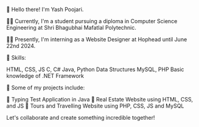 👋 Hello there! I'm Yash Poojari.

👨‍🎓 Currently, I'm a student pursuing a diploma in Computer Science Engineering at Shri Bhagubhai Mafatlal Polytechnic.

👨‍💻 Presently, I'm interning as a Website Designer at Hophead until June 22nd 2024. 

🌟 Skills: 

   HTML, CSS, JS
   C, C#
   Java, Python
   Data Structures
   MySQL, PHP
   Basic knowledge of .NET Framework

🚀 Some of my projects include:

📝 Typing Test Application in Java
🏨 Real Estate Website using HTML, CSS, and JS
🛫 Tours and Travelling Website using PHP, CSS, JS and   MySQL

Let's collaborate and create something incredible together!

